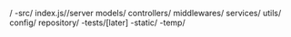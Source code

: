 /
    -src/
        index.js//server
        models/
        controllers/
        middlewares/
        services/
        utils/
        config/
        repository/
    -tests/[later]
    -static/
    -temp/ 